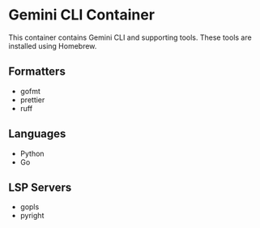 # Gemini CLI Container

This container contains Gemini CLI and supporting tools. These tools are
installed using Homebrew.

## Formatters

- gofmt
- prettier
- ruff

## Languages

- Python
- Go

## LSP Servers

- gopls
- pyright
